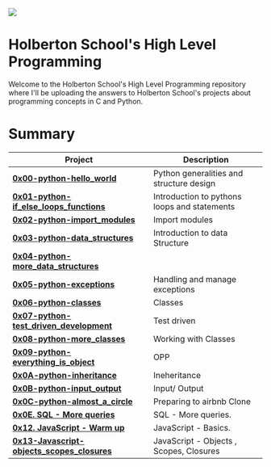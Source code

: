 ![](https://www.holbertonschool.com/holberton-logo.png)

# Holberton School's High Level Programming #

Welcome to the Holberton School's High Level Programming repository where I'll be uploading the answers to Holberton School's projects about programming concepts in C and Python. 

# Summary #

| **Project**                                                                             | **Description**                                                     |
| --------------------------------------------------------------------------------------- | ------------------------------------------------------------------- |
| **[0x00-python-hello_world](./0x00-python-hello_world)**                                | Python generalities and structure design                            |
| **[0x01-python-if_else_loops_functions](./0x01-python-if_else_loops_functions)**        | Introduction to pythons loops and statements                        |
| **[0x02-python-import_modules](./00x02-python-import_modules)**                         | Import modules                        |
| **[0x03-python-data_structures](./0x03-python-data_structures)**                        | Introduction to data Structure                        |
| **[0x04-python-more_data_structures](./0x04-python-more_data_structures)**              |                         |
| **[0x05-python-exceptions](./0x05-python-exceptions)**                                  | Handling and manage exceptions                        |
| **[0x06-python-classes](./0x06-python-classes)**                                        | Classes                         |
| **[0x07-python-test_driven_development](./0x07-python-test_driven_development)**        | Test driven                        |
| **[0x08-python-more_classes](./0x08-python-more_classes)**                              | Working with Classes                         |
| **[0x09-python-everything_is_object](./0x09-python-everything_is_object)**              | OPP                        |
| **[0x0A-python-inheritance](./0x0A-python-inheritance)**                                | Ineheritance                        |
| **[0x0B-python-input_output](./0x0B-python-input_output)**                              | Input/ Output                        |
| **[0x0C-python-almost_a_circle](./0x0C-python-almost_a_circle)**                        | Preparing to airbnb Clone  |
| **[0x0E. SQL - More queries](./0x0E-SQL_more_queries)**                                 | SQL - More queries.                           |
| **[0x12. JavaScript - Warm up](./0x12-javascript-warm_up)**                             | JavaScript - Basics.                          |
| **[0x13-Javascript-objects_scopes_closures](./0x13-javascript_objects_scopes_closures)**                             | JavaScript - Objects , Scopes, Closures |
